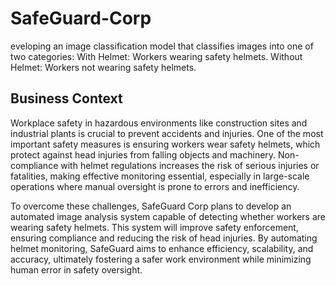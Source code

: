 # SafeGuard-Corp
eveloping an image classification model that classifies images into one of two categories:  With Helmet: Workers wearing safety helmets. Without Helmet: Workers not wearing safety helmets.

## **Business Context**
Workplace safety in hazardous environments like construction sites and industrial plants is crucial to prevent accidents and injuries. One of the most important safety measures is ensuring workers wear safety helmets, which protect against head injuries from falling objects and machinery. Non-compliance with helmet regulations increases the risk of serious injuries or fatalities, making effective monitoring essential, especially in large-scale operations where manual oversight is prone to errors and inefficiency.

To overcome these challenges, SafeGuard Corp plans to develop an automated image analysis system capable of detecting whether workers are wearing safety helmets. This system will improve safety enforcement, ensuring compliance and reducing the risk of head injuries. By automating helmet monitoring, SafeGuard aims to enhance efficiency, scalability, and accuracy, ultimately fostering a safer work environment while minimizing human error in safety oversight.
